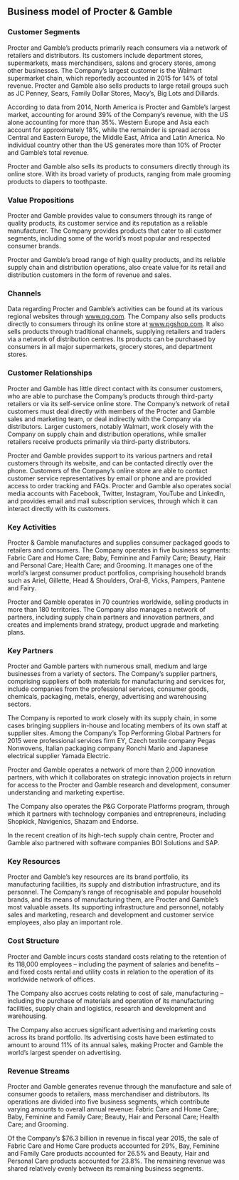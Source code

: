Business model of Procter & Gamble
----------------------------------

 ### Customer Segments

 Procter and Gamble’s products primarily reach consumers via a network of retailers and distributors. Its customers include department stores, supermarkets, mass merchandisers, salons and grocery stores, among other businesses. The Company’s largest customer is the Walmart supermarket chain, which reportedly accounted in 2015 for 14% of total revenue. Procter and Gamble also sells products to large retail groups such as JC Penney, Sears, Family Dollar Stores, Macy’s, Big Lots and Dillards.

 According to data from 2014, North America is Procter and Gamble’s largest market, accounting for around 39% of the Company’s revenue, with the US alone accounting for more than 35%. Western Europe and Asia each account for approximately 18%, while the remainder is spread across Central and Eastern Europe, the Middle East, Africa and Latin America. No individual country other than the US generates more than 10% of Procter and Gamble’s total revenue.

 Procter and Gamble also sells its products to consumers directly through its online store. With its broad variety of products, ranging from male grooming products to diapers to toothpaste.

 ### Value Propositions

 Procter and Gamble provides value to consumers through its range of quality products, its customer service and its reputation as a reliable manufacturer. The Company provides products that cater to all customer segments, including some of the world’s most popular and respected consumer brands.

 Procter and Gamble’s broad range of high quality products, and its reliable supply chain and distribution operations, also create value for its retail and distribution customers in the form of revenue and sales.

 ### Channels

 Data regarding Procter and Gamble’s activities can be found at its various regional websites through www.pg.com. The Company also sells products directly to consumers through its online store at www.pgshop.com. It also sells products through traditional channels, supplying retailers and traders via a network of distribution centres. Its products can be purchased by consumers in all major supermarkets, grocery stores, and department stores.

 ### Customer Relationships

 Procter and Gamble has little direct contact with its consumer customers, who are able to purchase the Company’s products through third-party retailers or via its self-service online store. The Company’s network of retail customers must deal directly with members of the Procter and Gamble sales and marketing team, or deal indirectly with the Company via distributors. Larger customers, notably Walmart, work closely with the Company on supply chain and distribution operations, while smaller retailers receive products primarily via third-party distributors.

 Procter and Gamble provides support to its various partners and retail customers through its website, and can be contacted directly over the phone. Customers of the Company’s online store are able to contact customer service representatives by email or phone and are provided access to order tracking and FAQs. Procter and Gamble also operates social media accounts with Facebook, Twitter, Instagram, YouTube and LinkedIn, and provides email and mail subscription services, through which it can interact directly with its customers.

 ### Key Activities

 Procter & Gamble manufactures and supplies consumer packaged goods to retailers and consumers. The Company operates in five business segments: Fabric Care and Home Care; Baby, Feminine and Family Care; Beauty, Hair and Personal Care; Health Care; and Grooming. It manages one of the world’s largest consumer product portfolios, comprising household brands such as Ariel, Gillette, Head & Shoulders, Oral-B, Vicks, Pampers, Pantene and Fairy.

 Procter and Gamble operates in 70 countries worldwide, selling products in more than 180 territories. The Company also manages a network of partners, including supply chain partners and innovation partners, and creates and implements brand strategy, product upgrade and marketing plans.

 ### Key Partners

 Procter and Gamble parters with numerous small, medium and large businesses from a variety of sectors. The Company’s supplier partners, comprising suppliers of both materials for manufacturing and services for, include companies from the professional services, consumer goods, chemicals, packaging, metals, energy, advertising and warehousing sectors.

 The Company is reported to work closely with its supply chain, in some cases bringing suppliers in-house and locating members of its own staff at supplier sites. Among the Company’s Top Performing Global Partners for 2015 were professional services firm EY, Czech textile company Pegas Nonwovens, Italian packaging company Ronchi Mario and Japanese electrical supplier Yamada Electric.

 Procter and Gamble operates a network of more than 2,000 innovation partners, with which it collaborates on strategic innovation projects in return for access to the Procter and Gamble research and development, consumer understanding and marketing expertise.

 The Company also operates the P&G Corporate Platforms program, through which it partners with technology companies and entrepreneurs, including Shopkick, Navigenics, Shazam and Endorse.

 In the recent creation of its high-tech supply chain centre, Procter and Gamble also partnered with software companies BOI Solutions and SAP.

 ### Key Resources

 Procter and Gamble’s key resources are its brand portfolio, its manufacturing facilities, its supply and distribution infrastructure, and its personnel. The Company’s range of recognisable and popular household brands, and its means of manufacturing them, are Procter and Gamble’s most valuable assets. Its supporting infrastructure and personnel, notably sales and marketing, research and development and customer service employees, also play an important role.

 ### Cost Structure

 Procter and Gamble incurs costs standard costs relating to the retention of its 118,000 employees – including the payment of salaries and benefits – and fixed costs rental and utility costs in relation to the operation of its worldwide network of offices.

 The Company also accrues costs relating to cost of sale, manufacturing – including the purchase of materials and operation of its manufacturing facilities, supply chain and logistics, research and development and warehousing.

 The Company also accrues significant advertising and marketing costs across its brand portfolio. Its advertising costs have been estimated to amount to around 11% of its annual sales, making Procter and Gamble the world’s largest spender on advertising.

 ### Revenue Streams

 Procter and Gamble generates revenue through the manufacture and sale of consumer goods to retailers, mass merchandiser and distributors. Its operations are divided into five business segments, which contribute varying amounts to overall annual revenue: Fabric Care and Home Care; Baby, Feminine and Family Care; Beauty, Hair and Personal Care; Health Care; and Grooming.

 Of the Company’s $76.3 billion in revenue in fiscal year 2015, the sale of Fabric Care and Home Care products accounted for 29%, Bay, Feminine and Family Care products accounted for 26.5% and Beauty, Hair and Personal Care products accounted for 23.8%. The remaining revenue was shared relatively evenly between its remaining business segments.